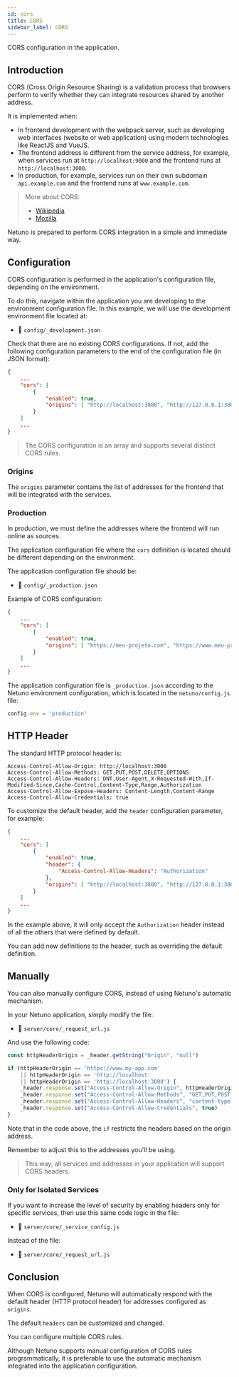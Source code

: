 ```yaml
---
id: cors
title: CORS
sidebar_label: CORS
---
```


CORS configuration in the application.

## Introduction

CORS (Cross Origin Resource Sharing) is a validation process that browsers perform to verify whether they can 
integrate resources shared by another address.

It is implemented when:

- In frontend development with the webpack server, such as developing web interfaces (website or web 
  application) using modern technologies like ReactJS and VueJS.
- The frontend address is different from the service address, for example, when services run at
  `http://localhost:9000` and the frontend runs at `http://localhost:3000`.
- In production, for example, services run on their own subdomain `api.example.com` and the frontend runs at
  `www.example.com`.

> More about CORS:
> - <a href="https://wikipedia.org/wiki/Cross-origin_resource_sharing" target="_blank">Wikipedia</a>
> - <a href="https://developer.mozilla.org/en-US/docs/Web/HTTP/Guides/CORS" target="_blank">Mozilla</a>

Netuno is prepared to perform CORS integration in a simple and immediate way.

## Configuration

CORS configuration is performed in the application's configuration file, depending on the environment.

To do this, navigate within the application you are developing to the environment configuration file.
In this example, we will use the development environment file located at:

- 📂 `config/_development.json`

Check that there are no existing CORS configurations. If not, add the following configuration parameters to the 
end of the configuration file (in JSON format):

```json title="config/_development.json"
{
    ...
    "cors": [
        {
            "enabled": true,
            "origins": [ "http://localhost:3000", "http://127.0.0.1:3000" ]
        }
    ]
    ...
}
```

> The CORS configuration is an array and supports several distinct CORS rules.

### Origins

The `origins` parameter contains the list of addresses for the frontend that will be integrated with the services.

### Production

In production, we must define the addresses where the frontend will run online as sources.

The application configuration file where the `cors` definition is located should be different depending on the environment.

The application configuration file should be:

- 📂 `config/_production.json`

Example of CORS configuration:

```json title="config/_production.json"
{
    ...
    "cors": [
        {
            "enabled": true,
            "origins": [ "https://meu-projeto.com", "https://www.meu-projeto.com" ]
        }
    ]
    ...
}
```

The application configuration file is `_production.json` according to the Netuno environment configuration, which
is located in the `netuno/config.js` file:

```javascript title="netuno/config.js"
config.env = 'production'
```

## HTTP Header

The standard HTTP protocol header is:

```http
Access-Control-Allow-Origin: http://localhost:3000
Access-Control-Allow-Methods: GET,PUT,POST,DELETE,OPTIONS
Access-Control-Allow-Headers: DNT,User-Agent,X-Requested-With,If-Modified-Since,Cache-Control,Content-Type,Range,Authorization
Access-Control-Allow-Expose-Headers: Content-Length,Content-Range
Access-Control-Allow-Credentials: true
```

To customize the default header, add the `header` configuration parameter, for example:

```json title="config/_development.json"
{
    ...
    "cors": [
        {
            "enabled": true,
            "header": {
                "Access-Control-Allow-Headers": "Authorization"
            },
            "origins": [ "http://localhost:3000", "http://127.0.0.1:3000" ]
        }
    ]
    ...
}
```

In the example above, it will only accept the `Authorization` header instead of all the others that were defined
by default.

You can add new definitions to the header, such as overriding the default definition.

## Manually

You can also manually configure CORS, instead of using Netuno's automatic mechanism.

In your Netuno application, simply modify the file:

- 📂 `server/core/_request_url.js`

And use the following code:

```javascript title="server/core/_request_url.js"
const httpHeaderOrigin = _header.getString("Origin", "null")

if (httpHeaderOrigin == 'https://www.my-app.com'
	|| httpHeaderOrigin == 'http://localhost'
	|| httpHeaderOrigin == 'http://localhost:3000') {
	_header.response.set("Access-Control-Allow-Origin", httpHeaderOrigin)
	_header.response.set("Access-Control-Allow-Methods", "GET,PUT,POST,DELETE,OPTIONS")
	_header.response.set("Access-Control-Allow-Headers", "content-type,x-requested-with,authorization")
	_header.response.set("Access-Control-Allow-Credentials", true)
}
```

Note that in the code above, the `if` restricts the headers based on the origin address.

Remember to adjust this to the addresses you'll be using.

> This way, all services and addresses in your application will support CORS headers.

### Only for Isolated Services

If you want to increase the level of security by enabling headers only for specific services, then use
this same code logic in the file:

- 📂 `server/core/_service_config.js`

Instead of the file:

- 📂 `server/core/_request_url.js`

## Conclusion

When CORS is configured, Netuno will automatically respond with the default header (HTTP protocol header)
for addresses configured as `origins`.

The default `headers` can be customized and changed.

You can configure multiple CORS rules.

Although Netuno supports manual configuration of CORS rules programmatically, it is preferable to use the 
automatic mechanism integrated into the application configuration.
